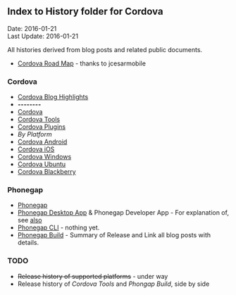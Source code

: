 ## Index to History folder for Cordova ##
Date: 2016-01-21<br>
Last Update: 2016-01-21

All histories derived from blog posts and related public documents.

- [Cordova Road Map](https://github.com/phonegap/phonegap-roadmap/) - thanks to jcesarmobile

### Cordova ###

* [Cordova Blog Highlights](cordova-blog-highlights.md)
* **--------**
* [Cordova](history/cordova.md)
* [Cordova Tools](history/cordova-tools.md)
* [Cordova Plugins](history/cordova-plugins.md)
* *By Platform*
* [Cordova Android](history/cordova-android.md)
* [Cordova iOS](history/cordova-ios.md)
* [Cordova Windows](history/cordova-windows.md)
* [Cordova Ubuntu](history/cordova-ubuntu.md)
* [Cordova Blackberry](history/cordova-blackberry.md)

### Phonegap ###

- [Phonegap](phonegap.md)
- [Phonegap Desktop App](phonegap-desktop.md) &amp; Phonegap Developer App - For explanation of, see [also](../phonegap-desktop-app.md)
- [Phonegap CLI](phonegap-cli.md) - nothing yet.
- [Phonegap Build](phonegap-build.md) - Summary of Release and Link all blog posts with details.


### TODO ###

- <s>Release history of supported platforms</s> - under way
- Release history of *Cordova Tools* and *Phongap Build*, side by side
